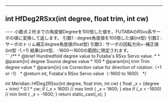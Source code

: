 ----  
<h2><b>int HfDeg2RSxx(int degree, float trim, int cw)</b></h2>
----  
小数点２桁までの角度値Degreeを100倍した値を、FUTABAのRSxx系サーボの値に変換して返します。  
引数1 : degree角度値を100倍した値(int型)  
引数2 : サーボのトリム補正degree角度値(float型)  
引数3 : サーボの回転方向+-補正値(int型 -1,+1)  
結果はint型、-1600〜1600の範囲に限定されます。  
  
<br>  
```  
/**
 * @brief Hundredfold degree value to Futaba's RSxx Servo value.
 *
 * @param[in] degree Source degree value * 100
 * @param[in] trim Trim degree value
 * @param[in] cw Correction value for direction of rotation（+1 or -1）
 * @return int, Futaba's RSxx Servo value（-1600 to 1600）
 */
  
int Meridian::HfDeg2RSxx(int degree, float trim, int cw)
{
    float _x = (degree + trim) * 0.1 * cw;
    if (_x > 1600) // max limit
    {
        _x = 1600;
    }
    else if (_x < -1600) // min limit
    {
        _x = -1600;
    }
    return static_cast<int>(_x);
}
```